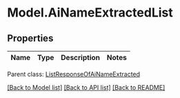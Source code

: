 # Model.AiNameExtractedList
## Properties
Name | Type | Description | Notes
------------ | ------------- | ------------- | -------------

 Parent class: [ListResponseOfAiNameExtracted](ListResponseOfAiNameExtracted.md)

[[Back to Model list]](README.md#documentation-for-models) [[Back to API list]](README.md#documentation-for-api-endpoints) [[Back to README]](README.md)


